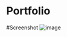 # Portfolio  
#Screenshot   ![image](https://user-images.githubusercontent.com/113644703/197079193-d0e92e50-19f9-4170-b664-e86faba4c693.png)
